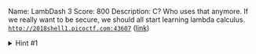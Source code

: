 Name: LambDash 3
Score: 800
Description: C? Who uses that anymore. If we really want to be secure, we should all start learning lambda calculus. <code>http://2018shell1.picoctf.com:43607</code> (<a href="http://2018shell1.picoctf.com:43607">link</a>)
<details><summary>Hint #1</summary>This compiler is 99.9% bug free! I'm sure the other 0.1% won't amount to anything...</details>